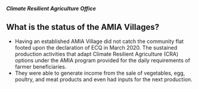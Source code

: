 ##### Climate Resilient Agriculture Office

## What is the status of the AMIA Villages?


 - Having an established AMIA Village did not catch the community flat footed upon the declaration of ECQ in March 2020. The sustained production activities that adapt Climate Resilient Agriculture (CRA) options under the AMIA program provided for the daily requirements of farmer beneficiaries.
 - They were able to generate income from the sale of vegetables, egg, poultry, and meat products and even had inputs for the next production.
